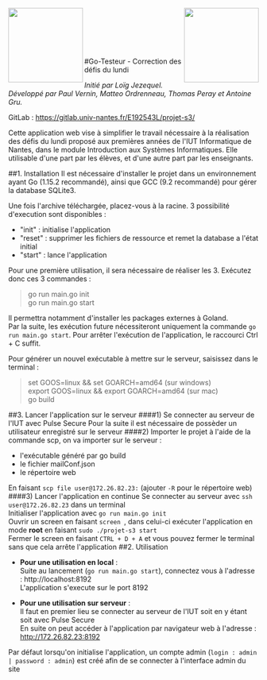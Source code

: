 <br>
<a href="https://iutnantes.univ-nantes.fr/"><img align="left" src="https://iutnantes.univ-nantes.fr/medias/photo/logoiutq_1377690591795.gif?ID_FICHE=627306" width="150"></a>
<img align="right" src="http://172.26.82.23:8192/web/assets/images/logo.png" width="150">
<br><br><br><br><br>

#Go-Testeur - Correction des défis du lundi

_Initié par Loïg Jezequel._ \
_Développé par Paul Vernin, Matteo Ordrenneau, Thomas Peray et Antoine Gru._

GitLab : https://gitlab.univ-nantes.fr/E192543L/projet-s3/

Cette application web vise à simplifier le travail nécessaire à la réalisation des défis du lundi proposé aux premières années de l'IUT Informatique de Nantes, dans le module Introduction aux Systèmes Informatiques.
Elle utilisable d'une part par les élèves, et d'une autre part par les enseignants.

##1. Installation
Il est nécessaire d'installer le projet dans un environnement ayant Go (1.15.2 recommandé), ainsi que GCC (9.2 recommandé) pour gérer la database SQLite3.

Une fois l'archive téléchargée, placez-vous à la racine.
3 possibilité d'execution sont disponibles :
 - "init" : initialise l'application
 - "reset" : supprimer les fichiers de ressource et remet la database a l'état initial
 - "start" : lance l'application

Pour une première utilisation, il sera nécessaire de réaliser les 3. Exécutez donc ces 3 commandes :
> go run main.go init \
> go run main.go start

Il permettra notamment d'installer les packages externes à Goland. \
Par la suite, les exécution future nécessiteront uniquement la commande `go run main.go start`.
Pour arrêter l'exécution de l'application, le raccourci Ctrl + C suffit.

Pour générer un nouvel exécutable à mettre sur le serveur, saisissez dans le terminal :

> set GOOS=linux && set GOARCH=amd64 (sur windows)\
> export GOOS=linux && export GOARCH=amd64 (sur mac)\
> go build

##3. Lancer l'application sur le serveur
####1) Se connecter au serveur de l'IUT avec Pulse Secure
Pour la suite il est nécessaire de possèder un utilisateur enregistré sur le serveur
####2) Importer le projet
à l'aide de la commande scp, on va importer sur le serveur :
- l'exécutable généré par go build
- le fichier mailConf.json
- le répertoire web

En faisant `scp file user@172.26.82.23:` (ajouter `-R` pour le répertoire web)
####3) Lancer l'application en continue
Se connecter au serveur avec `ssh user@172.26.82.23` dans un terminal\
Initialiser l'application avec `go run main.go init`\
Ouvrir un screen en faisant `screen `, dans celui-ci exécuter l'application en mode **root** en faisant `sudo ./projet-s3 start`\
Fermer le screen en faisant `CTRL + D + A` et vous pouvez fermer le terminal sans que cela arrête  l'application
##2. Utilisation
- **Pour une utilisation en local** : \
Suite au lancement (`go run main.go start`), connectez vous à l'adresse : http://localhost:8192 \
L'application s'execute sur le port 8192


- **Pour une utilisation sur serveur** : \
  Il faut en premier lieu se connecter au serveur de l'IUT soit en y étant soit avec Pulse Secure\
  En suite on peut accéder à l'application par navigateur web à l'adresse : http://172.26.82.23:8192

Par défaut lorsqu'on initialise l'application, un compte admin (`login : admin | password : admin`) est créé afin de se connecter à l'interface admin du site



